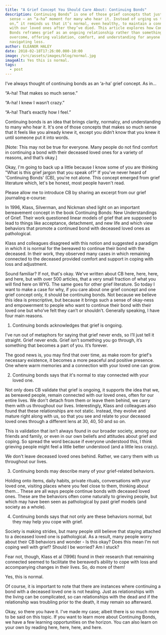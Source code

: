 ```yaml
---
title: "A Grief Concept You Should Care About: Continuing Bonds"
description: Continuing Bonds” is one of those grief concepts that just makes
  sense — an “a-ha” moment for many who hear it. Instead of urging us to “move
  on,” it reminds us that it’s normal, even healthy, to maintain a connection
  with our loved ones after they’ve died. This article explores how Continuing
  Bonds reframes grief as an ongoing relationship rather than something to
  overcome, offering validation, comfort, and understanding for anyone
  navigating loss.
author: ELEANOR HALEY
date: 2018-02-18T17:26:00.000-10:00
image: /src/assets/images/blog/normal.jpg
imageAlt: Yes this is normal.
tags:
  - post
---
```

I’ve always thought of continuing bonds as an ‘a-ha’ grief concept. As in...

“A-ha! That makes so much sense.”

“A-ha! I knew I wasn’t crazy.”

“A-ha! That’s exactly how I feel.”

Continuing bonds is an idea that brings clarity, normalcy, and understanding to many who hear it. It's one of those concepts that makes so much sense that it feels like you already knew it, except you didn’t know that you knew it until someone put it into words.

\[Note: This may not be true for everyone. Many people do not find comfort in continuing a bond with their deceased loved ones for a variety of reasons, and that’s okay.]

Okay, I'm going to back up a little because I know some of you are thinking "What is this grief jargon that you speak of?" If you've never heard of 'Continuing Bonds' (CB), you're not alone. This concept emerged from grief literature which, let's be honest, most people haven't read.

Please allow me to introduce CB by sharing an excerpt from our grief journaling e-course: 

In 1996, Klass, Silverman, and Nickman shed light on an important bereavement concept in the book Continuing Bonds: New Understandings of Grief. Their work questioned linear models of grief that are supposed to lead to things like acceptance, detachment, and new life and which view behaviors that promote a continued bond with deceased loved ones as pathological.

Klass and colleagues disagreed with this notion and suggested a paradigm in which it is normal for the bereaved to continue their bond with the deceased. In their work, they observed many cases in which remaining connected to the deceased provided comfort and support in coping with loss and adjustment.

Sound familiar? If not, that's okay. We've written about CB here, here, here, and here, but with over 500 articles, that a very small fraction of what you will find here on WYG. The same goes for other grief literature. So today I want to make a case for why, if you care about one grief concept and one grief concept only, it should be continuing bonds. Not because we believe this idea is prescriptive, but because it brings such a sense of okay-ness and empowerment to people who want to continue their bond with their loved one but who’ve felt they can’t or shouldn’t. Generally speaking, I have four main reasons.

1. Continuing bonds acknowledges that grief is ongoing.

I’ve run out of metaphors for saying that grief never ends, so I’ll just tell it straight. Grief never ends. Grief isn’t something you go through, it’s something that becomes a part of you. It’s forever.

The good news is, you may find that over time, as make room for grief's necessary existence, it becomes a more peaceful and positive presence. One where warm memories and a connection with your loved one can grow.

2. Continuing bonds says that it's normal to stay connected with your loved one.

Not only does CB validate that grief is ongoing, it supports the idea that we, as bereaved people, remain connected with our loved ones, often for our entire lives. We don't detach from them or leave them behind, we carry them with us throughout our lives. Interestingly, Klass and colleagues also found that these relationships are not static. Instead, they evolve and mature right along with us, so that you see and relate to your deceased loved ones through a different lens at 30, 40, 50 and so on.

This is validation that isn’t always found in our broader society, among our friends and family, or even in our own beliefs and attitudes about grief and coping. So spread the word because if everyone understood this, I think grieving people might feel a little better understood (and a little less crazy).

We don't leave deceased loved ones behind. Rather, we carry them with us throughout our lives.

3. Continuing bonds may describe many of your grief-related behaviors.

Holding onto items, daily habits, private rituals, conversations with your loved one, visiting places where you feel close to them, thinking about them... These are all ways people continue bonds with deceased loved ones. These are the behaviors often come naturally to grieving people, but which may have been seen as pathological by past grief models (and society as a whole).

4. Continuing bonds says that not only are these behaviors normal, but they may help you cope with grief.

Society is making strides, but many people still believe that staying attached to a deceased loved one is pathological. As a result, many people worry about their CB behaviors and wonder - Is this okay? Does this mean I'm not coping well with grief? Should I be worried? Am I stuck?

Fear not, though, Klass et al (1996) found in their research that remaining connected seemed to facilitate the bereaved’s ability to cope with loss and accompanying changes in their lives. So, do more of them!

Yes, this is normal.

Of course, it is important to note that there are instances where continuing a bond with a deceased loved one is not healing. Just as relationships with the living can be complicated, so can relationships with the dead and if the relationship was troubling prior to the death, it may remain so afterward.

Okay, so there you have it. I've made my case; albeit there is so much more to be said on this topic. If you want to learn more about Continuing Bonds, we have a few learning opportunities on the horizon. You can also learn on your own by reading here, here, here, and here.
